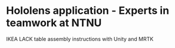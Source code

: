 # Hololens application - Experts in teamwork at NTNU

IKEA LACK table assembly instructions with Unity and MRTK
